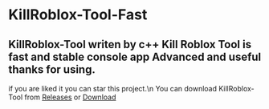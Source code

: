 # KillRoblox-Tool-Fast
## KillRoblox-Tool writen by c++ Kill Roblox Tool is fast and stable console app Advanced and useful thanks for using.
if you are liked it you can star this project.\n
You can download KillRoblox-Tool from [Releases](https://github.com/DeveloperAlex0/KillRoblox-Tool-Fast/releases) or [Download](https://github.com/DeveloperAlex0/KillRoblox-Tool-Fast/releases/download/v1/KillRobloxTool.exe)
